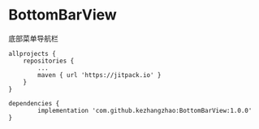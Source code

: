 # BottomBarView
底部菜单导航栏

	allprojects {
		repositories {
			...
			maven { url 'https://jitpack.io' }
		}
	}
  
  	dependencies {
	        implementation 'com.github.kezhangzhao:BottomBarView:1.0.0'
	}
  
  
 
